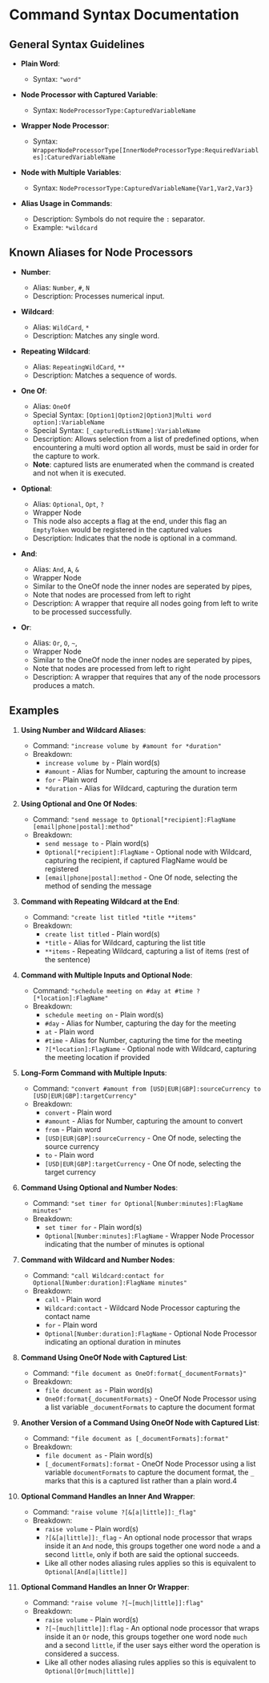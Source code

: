 # Command Syntax Documentation

## General Syntax Guidelines

- **Plain Word**:
    - Syntax: `"word"`

- **Node Processor with Captured Variable**:
    - Syntax: `NodeProcessorType:CapturedVariableName`

- **Wrapper Node Processor**:
    - Syntax: `WrapperNodeProcessorType[InnerNodeProcessorType:RequiredVariables]:CaturedVariableName`

- **Node with Multiple Variables**:
    - Syntax: `NodeProcessorType:CapturedVariableName{Var1,Var2,Var3}`

- **Alias Usage in Commands**:
    - Description: Symbols do not require the `:` separator.
    - Example: `*wildcard`

## Known Aliases for Node Processors

- **Number**:
    - Alias: `Number`, `#`, `N`
    - Description: Processes numerical input.

- **Wildcard**:
    - Alias: `WildCard`, `*`
    - Description: Matches any single word.

- **Repeating Wildcard**:
    - Alias: `RepeatingWildCard`, `**`
    - Description: Matches a sequence of words.

- **One Of**:
    - Alias: `OneOf`
    - Special Syntax: `[Option1|Option2|Option3|Multi word option]:VariableName`
    - Special Syntax: `[_capturedListName]:VariableName`
    - Description: Allows selection from a list of predefined options, when encountering a multi word option all words,
      must be said in order for the capture to work.
    - **Note**: captured lists are enumerated when the command is created and not when it is executed.

- **Optional**:
    - Alias: `Optional`, `Opt`, `?`
    - Wrapper Node
    - This node also accepts a flag at the end, under this flag an `EmptyToken` would be registered in the captured
      values
    - Description: Indicates that the node is optional in a command.

- **And**:
    - Alias: `And`, `A`, `&`
    - Wrapper Node
    - Similar to the OneOf node the inner nodes are seperated by pipes,
    - Note that nodes are processed from left to right
    - Description: A wrapper that require all nodes going from left to write to be processed successfully.

- **Or**:
    - Alias: `Or`, `O`, `~`,
    - Wrapper Node
    - Similar to the OneOf node the inner nodes are seperated by pipes,
    - Note that nodes are processed from left to right
    - Description: A wrapper that requires that any of the node processors produces a match.

## Examples

1. **Using Number and Wildcard Aliases**:
    - Command: `"increase volume by #amount for *duration"`
    - Breakdown:
        - `increase volume by` - Plain word(s)
        - `#amount` - Alias for Number, capturing the amount to increase
        - `for` - Plain word
        - `*duration` - Alias for Wildcard, capturing the duration term

2. **Using Optional and One Of Nodes**:
    - Command: `"send message to Optional[*recipient]:FlagName [email|phone|postal]:method"`
    - Breakdown:
        - `send message to` - Plain word(s)
        - `Optional[*recipient]:FlagName` - Optional node with Wildcard, capturing the recipient, if captured FlagName
          would be registered
        - `[email|phone|postal]:method` - One Of node, selecting the method of sending the message

3. **Command with Repeating Wildcard at the End**:
    - Command: `"create list titled *title **items"`
    - Breakdown:
        - `create list titled` - Plain word(s)
        - `*title` - Alias for Wildcard, capturing the list title
        - `**items` - Repeating Wildcard, capturing a list of items (rest of the sentence)

4. **Command with Multiple Inputs and Optional Node**:
    - Command: `"schedule meeting on #day at #time ?[*location]:FlagName"`
    - Breakdown:
        - `schedule meeting on` - Plain word(s)
        - `#day` - Alias for Number, capturing the day for the meeting
        - `at` - Plain word
        - `#time` - Alias for Number, capturing the time for the meeting
        - `?[*location]:FlagName` - Optional node with Wildcard, capturing the meeting location if provided

5. **Long-Form Command with Multiple Inputs**:
    - Command: `"convert #amount from [USD|EUR|GBP]:sourceCurrency to [USD|EUR|GBP]:targetCurrency"`
    - Breakdown:
        - `convert` - Plain word
        - `#amount` - Alias for Number, capturing the amount to convert
        - `from` - Plain word
        - `[USD|EUR|GBP]:sourceCurrency` - One Of node, selecting the source currency
        - `to` - Plain word
        - `[USD|EUR|GBP]:targetCurrency` - One Of node, selecting the target currency

6. **Command Using Optional and Number Nodes**:
    - Command: `"set timer for Optional[Number:minutes]:FlagName minutes"`
    - Breakdown:
        - `set timer for` - Plain word(s)
        - `Optional[Number:minutes]:FlagName` - Wrapper Node Processor indicating that the number of minutes is optional

7. **Command with Wildcard and Number Nodes**:
    - Command: `"call Wildcard:contact for Optional[Number:duration]:FlagName minutes"`
    - Breakdown:
        - `call` - Plain word
        - `Wildcard:contact` - Wildcard Node Processor capturing the contact name
        - `for` - Plain word
        - `Optional[Number:duration]:FlagName` - Optional Node Processor indicating an optional duration in minutes

8. **Command Using OneOf Node with Captured List**:
    - Command: `"file document as OneOf:format{_documentFormats}"`
    - Breakdown:
        - `file document as` - Plain word(s)
        - `OneOf:format{_documentFormats}` - OneOf Node Processor using a list variable `_documentFormats` to capture
          the document format

9. **Another Version of a Command Using OneOf Node with Captured List**:
    - Command: `"file document as [_documentFormats]:format"`
    - Breakdown:
        - `file document as` - Plain word(s)
        - `[_documentFormats]:format` - OneOf Node Processor using a list variable `documentFormats` to capture the
          document format, the `_` marks that this is a captured list rather than a plain word.4

10. **Optional Command Handles an Inner And Wrapper**:
    - Command: `"raise volume ?[&[a|little]]:_flag"`
    - Breakdown:
        - `raise volume` - Plain word(s)
        - `?[&[a|little]]:_flag` - An optional node processor that wraps inside it an `And` node, this groups together
          one word
          node `a` and a second `little`, only if both are said the optional succeeds.
        - Like all other nodes aliasing rules applies so this is equivalent to `Optional[And[a|little]]`

11. **Optional Command Handles an Inner Or Wrapper**:
    - Command: `"raise volume ?[~[much|little]]:flag"`
    - Breakdown:
        - `raise volume` - Plain word(s)
        - `?[~[much|little]]:flag` - An optional node processor that wraps inside it an `Or` node, this groups together
          one word
          node `much` and a second `little`, if the user says either word the operation is considered a success.
        - Like all other nodes aliasing rules applies so this is equivalent to `Optional[Or[much|little]]`
